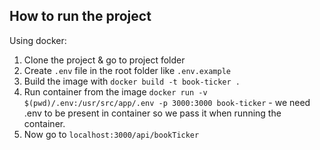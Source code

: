 ## How to run the project

Using docker:

1. Clone the project & go to project folder
2. Create `.env` file in the root folder like `.env.example`
3. Build the image with `docker build -t book-ticker .`
4. Run container from the image `docker run -v $(pwd)/.env:/usr/src/app/.env -p 3000:3000 book-ticker` - we need .env to be present in container so we pass it when running the container.
5. Now go to `localhost:3000/api/bookTicker`
